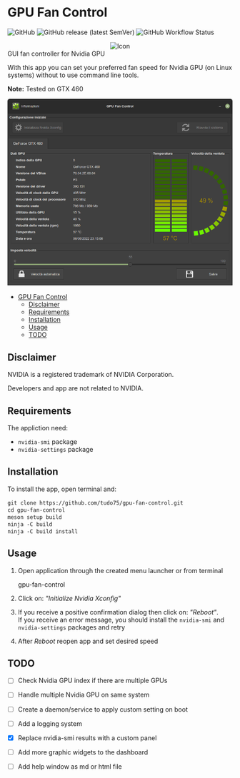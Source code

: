 #  GPU Fan Control

![GitHub](https://img.shields.io/github/license/tudo75/gpu-fan-control)
![GitHub release (latest SemVer)](https://img.shields.io/github/v/release/tudo75/gpu-fan-control)
![GitHub Workflow Status](https://img.shields.io/github/workflow/status/tudo75/gpu-fan-control/Upload%20Python%20Package)

<div align="center">
    <img src="https://raw.githubusercontent.com/tudo75/gpu-fan-control/852a2ddd45e2cfcfe649cd5615865e453d42c118/gpu-fan-control.svg" alt="Icon" width="96px;" height="96px;"/>
</div>
GUI fan controller for Nvidia GPU

With this app you can set your preferred fan speed for Nvidia GPU (on Linux systems) without to use command line tools.

<b>Note:</b> Tested on GTX 460

<div align="center">
    <img src="https://raw.githubusercontent.com/tudo75/gpu-fan-control/main/screenshot.png" alt="GUI Main Image" />
</div>

- [GPU Fan Control](#gpu-fan-control)
  - [Disclaimer](#disclaimer)
  - [Requirements](#requirements)
  - [Installation](#installation)
  - [Usage](#usage)
  - [TODO](#todo)

## Disclaimer

NVIDIA is a registered trademark of NVIDIA Corporation.

Developers and app are not related to NVIDIA.

## Requirements

The appliction need:
  
- <code>nvidia-smi</code> package
- <code>nvidia-settings</code> package

## Installation

To install the app, open terminal and:

    git clone https://github.com/tudo75/gpu-fan-control.git
    cd gpu-fan-control
    meson setup build
    ninja -C build 
    ninja -C build install

## Usage

1. Open application through the created menu launcher or from terminal 

    gpu-fan-control

2. Click on: <i>"Initialize Nvidia Xconfig"</i>
4. If you receive a positive confirmation dialog then click on: <i>"Reboot"</i>.<br/>
   If you receive an error message, you should install the <code>nvidia-smi</code> and <code>nvidia-settings</code> packages and retry
1. After <i>Reboot</i> reopen app and set desired speed

## TODO

* [ ] Check Nvidia GPU index if there are multiple GPUs
* [ ] Handle multiple Nvidia GPU on same system
* [ ] Create a daemon/service to apply custom setting on boot
* [ ] Add a logging system
* [x] Replace nvidia-smi results with a custom panel
* [ ] Add more graphic widgets to the dashboard
* [ ] Add help window as md or html file

